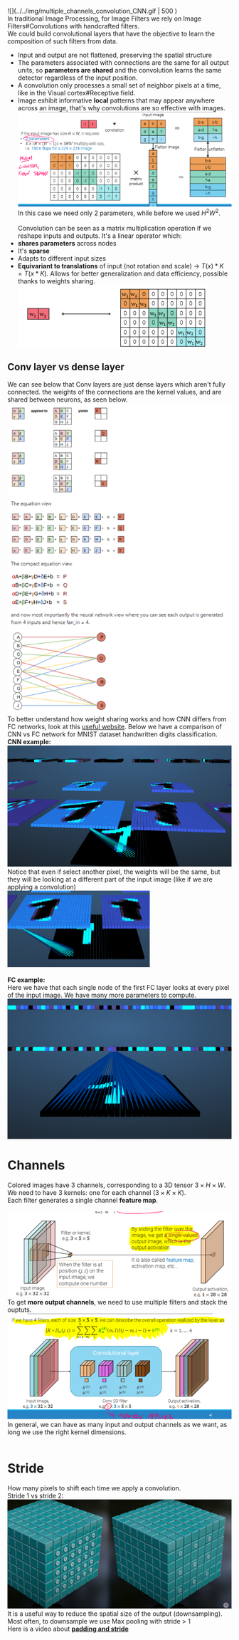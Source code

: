 ![](../../img/multiple_channels_convolution_CNN.gif | 500 )<br>
In traditional Image Processing, for Image Filters we rely on Image Filters#Convolutions with handcrafted filters.<br>
We could build convolutional layers that have the objective to learn the composition of such filters from data.<br>

- Input and output are not flattened, preserving the spatial structure<br>
- The parameters associated with connections are the same for all output units, so **parameters are shared** and the convolution learns the same detector regardless of the input position.<br>
- A convolution only processes a small set of neighbor pixels at a time, like in the Visual cortex#Receptive field.<br>
- Image exhibit informative **local** patterns that may appear anywhere across an image, that's why convolutions are so effective with images.<br>
  ![](../../img/pasted-image-20230711163000.png)<br>
  In this case we need only 2 parameters, while before we used $H^2W^2$.<br>
  <br>
  Convolution can be seen as a matrix multiplication operation if we reshape inputs and outputs. It's a linear operator which:<br>
- **shares parameters** across nodes<br>
- It's **sparse**<br>
- Adapts to different input sizes<br>
- **Equivariant to translations** of input (not rotation and scale) -> $T(x)*K=T(x*K)$. Allows for better generalization and data efficiency, possible thanks to weights sharing.<br>
  ![](../../img/pasted-image-20230711163151.png)<br>

## Conv layer vs dense layer<br>

We can see below that Conv layers are just dense layers which aren't fully connected. the weights of the connections are the kernel values, and are shared between neurons, as seen below.<br>
![](../../img/pasted-image-20230712163416.png)<br>
To better understand how weight sharing works and how CNN differs from FC networks, look at this [useful website](https://adamharley.com/nn_vis/). Below we have a comparison of CNN vs FC network for MNIST dataset handwritten digits classification.<br>
**CNN example:**<br>
![](../../img/pasted-image-20230831155518.png)<br>
Notice that even if select another pixel, the weights will be the same, but they will be looking at a different part of the input image (like if we are applying a convolution)<br>
![](../../img/pasted-image-20230831155801.png)<br>
<br>
**FC example:**<br>
Here we have that each single node of the first FC layer looks at every pixel of the input image. We have many more parameters to compute.<br>
![](../../img/pasted-image-20230831155547.png)<br>

# Channels<br>

Colored images have 3 channels, corresponding to a 3D tensor $3\times H\times W$.<br>
We need to have 3 kernels: one for each channel ($3\times K \times K$).<br>
Each filter generates a single channel **feature map**. <br>
<br>
![](../../img/pasted-image-20230711165448.png)<br>
To get **more output channels**, we need to use multiple filters and stack the ouptuts.<br>
![](../../img/pasted-image-20230711165704.png)<br>
In general, we can have as many input and output channels as we want, as long we use the right kernel dimensions.<br>
<br>

# Stride<br>

How many pixels to shift each time we apply a convolution.<br>
Stride 1 vs stride 2:<br>
![](../../img/pasted-image-20230823154636.png)<br>
It is a useful way to reduce the spatial size of the output (downsampling).<br>
Most often, to downsample we use Max pooling with stride > 1<br>
Here is a video about [**padding and stride**](https://www.youtube.com/watch?v=3TdBtI9dh2I)<br>
